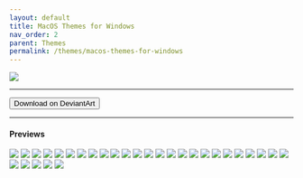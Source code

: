 ```yaml
---
layout: default
title: MacOS Themes for Windows
nav_order: 2
parent: Themes
permalink: /themes/macos-themes-for-windows
---
```



<img src="https://images-wixmp-ed30a86b8c4ca887773594c2.wixmp.com/i/836bd001-fc1e-41ac-8fce-917bee5d1f0e/dio9l97-b7c5f79d-4f66-4e2c-9408-e03e44194375.png/v1/fill/w_1363,h_586,q_70,strp/macos_themes_for_windows_by_og_nimbi_dio9l97-fullview.jpg" />
<hr />
<a href="https://www.deviantart.com/og-nimbi/art/MacOS-Themes-for-Windows-1129149403">
  <button type="button" name="button" class="btn">Download on DeviantArt</button></a>
<hr />

<h4>Previews</h4>
<div class="container"> 
  <img src="../assets/PreviewImages/MacOS-Themes-for-Windows/Sequoia Light.png" class="border">
  <img src="../assets/PreviewImages/MacOS-Themes-for-Windows/Sequoia Dark.png" class="border">
  <img src="../assets/PreviewImages/MacOS-Themes-for-Windows/Sonoma Light.png" class="border">
  <img src="../assets/PreviewImages/MacOS-Themes-for-Windows/Sonoma Dark.png" class="border">
  <img src="../assets/PreviewImages/MacOS-Themes-for-Windows/Ventura Light.png" class="border">
  <img src="../assets/PreviewImages/MacOS-Themes-for-Windows/Ventura Dark.png" class="border">
  <img src="../assets/PreviewImages/MacOS-Themes-for-Windows/BigSur Day.png" class="border">
  <img src="../assets/PreviewImages/MacOS-Themes-for-Windows/BigSur Night.png" class="border">
  <img src="../assets/PreviewImages/MacOS-Themes-for-Windows/BigSur Colorful Day.png" class="border">
  <img src="../assets/PreviewImages/MacOS-Themes-for-Windows/BigSur Colorful Night.png" class="border">
  <img src="../assets/PreviewImages/MacOS-Themes-for-Windows/Catalina Day.png" class="border">
  <img src="../assets/PreviewImages/MacOS-Themes-for-Windows/Catalina Night.png" class="border">
  <img src="../assets/PreviewImages/MacOS-Themes-for-Windows/Mojave Day.png" class="border">
  <img src="../assets/PreviewImages/MacOS-Themes-for-Windows/Mojave Night.png" class="border">
  <img src="../assets/PreviewImages/MacOS-Themes-for-Windows/Monterey Light.png" class="border">
  <img src="../assets/PreviewImages/MacOS-Themes-for-Windows/Monterey Dark.png" class="border">
  <img src="../assets/PreviewImages/MacOS-Themes-for-Windows/High Sierra.png" class="border">
  <img src="../assets/PreviewImages/MacOS-Themes-for-Windows/Sierra.png" class="border">
  <img src="../assets/PreviewImages/MacOS-Themes-for-Windows/El Capitan.png" class="border">
  <img src="../assets/PreviewImages/MacOS-Themes-for-Windows/Yosemite.png" class="border">
  <img src="../assets/PreviewImages/MacOS-Themes-for-Windows/Mavericks.png" class="border">
  <img src="../assets/PreviewImages/MacOS-Themes-for-Windows/Mountain Lion.png" class="border">
  <img src="../assets/PreviewImages/MacOS-Themes-for-Windows/Lion.png" class="border">
  <img src="../assets/PreviewImages/MacOS-Themes-for-Windows/Snow Leopard.png" class="border">
  <img src="../assets/PreviewImages/MacOS-Themes-for-Windows/Snow Leopard Alt.png" class="border">
  <img src="../assets/PreviewImages/MacOS-Themes-for-Windows/Leopard.png" class="border">
  <img src="../assets/PreviewImages/MacOS-Themes-for-Windows/Tiger.png" class="border">
  <img src="../assets/PreviewImages/MacOS-Themes-for-Windows/Panther.png" class="border">
  <img src="../assets/PreviewImages/MacOS-Themes-for-Windows/Jaguar.png" class="border">
  <img src="../assets/PreviewImages/MacOS-Themes-for-Windows/Puma.png" class="border">
</div>
